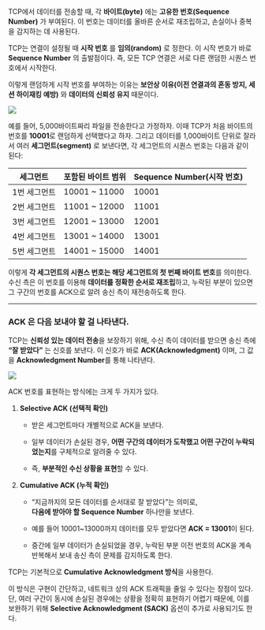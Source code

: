 
TCP에서 데이터를 전송할 때, 각 **바이트(byte)** 에는 **고유한 번호(Sequence Number)** 가 부여된다. 이 번호는 데이터를 올바른 순서로 재조립하고, 손실이나 중복을 감지하는 데 사용된다.

TCP는 연결이 설정될 때 **시작 번호** 를 **임의(random)** 로 정한다. 이 시작 번호가 바로 **Sequence Number** 의 출발점이다. 즉, 모든 TCP 연결은 서로 다른 랜덤한 시퀀스 번호에서  시작한다.  

이렇게 랜덤하게 시작 번호를 부여하는 이유는 **보안상 이유(이전 연결과의 혼동 방지, 세션 하이재킹 예방)** 와 **데이터의 신뢰성 유지** 때문이다.

![](Pasted%20image%2020251014020043.png)

예를 들어, 5,000바이트짜리 파일을 전송한다고 가정하자. 이때 TCP가 처음 바이트의 번호를 **10001**로 랜덤하게 선택했다고 하자. 그리고 데이터를 1,000바이트 단위로 잘라서 여러 **세그먼트(segment)** 로 보낸다면, 각 세그먼트의 시퀀스 번호는 다음과 같이 된다:

|세그먼트|포함된 바이트 범위|Sequence Number(시작 번호)|
|---|---|---|
|1번 세그먼트|10001 ~ 11000|10001|
|2번 세그먼트|11001 ~ 12000|11001|
|3번 세그먼트|12001 ~ 13000|12001|
|4번 세그먼트|13001 ~ 14000|13001|
|5번 세그먼트|14001 ~ 15000|14001|

이렇게 **각 세그먼트의 시퀀스 번호는 해당 세그먼트의 첫 번째 바이트 번호**를 의미한다. 수신 측은 이 번호를 이용해 **데이터를 정확한 순서로 재조립**하고, 누락된 부분이 있으면 그 구간의 번호를 ACK으로 알려 송신 측이 재전송하도록 한다.

---
### ACK 은 다음 보내야 할 걸 나타낸다.

TCP는 **신뢰성 있는 데이터 전송**을 보장하기 위해, 수신 측이 데이터를 받으면 송신 측에 **“잘 받았다”** 는 신호를 보낸다. 이 신호가 바로 **ACK(Acknowledgment)** 이며, 그 값을 **Acknowledgment Number**를 통해 나타낸다. 

![](Pasted%20image%2020251014020412.png)

ACK 번호를 표현하는 방식에는 크게 두 가지가 있다.

1. **Selective ACK (선택적 확인)**
    
    - 받은 세그먼트마다 개별적으로 ACK을 보낸다.
        
    - 일부 데이터가 손실된 경우, **어떤 구간의 데이터가 도착했고 어떤 구간이 누락되었는지**를 구체적으로 알려줄 수 있다.
        
    - 즉, **부분적인 수신 상황을 표현**할 수 있다.
        
2. **Cumulative ACK (누적 확인)**
    
    - “지금까지의 모든 데이터를 순서대로 잘 받았다”는 의미로,  
        **다음에 받아야 할 Sequence Number** 하나만을 보낸다.
        
    - 예를 들어 10001~13000까지 데이터를 모두 받았다면 **ACK = 13001**이 된다.
        
    - 중간에 일부 데이터가 손실되었을 경우, 누락된 부분 이전 번호의 ACK을 계속 반복해서 보내 송신 측이 문제를 감지하도록 한다.

TCP는 기본적으로 **Cumulative Acknowledgment 방식**을 사용한다.  

이 방식은 구현이 간단하고, 네트워크 상의 ACK 트래픽을 줄일 수 있다는 장점이 있다. 단, 여러 구간이 동시에 손실된 경우에는 상황을 정확히 표현하기 어렵기 때문에, 이를 보완하기 위해 **Selective Acknowledgment (SACK)** 옵션이 추가로 사용되기도 한다.